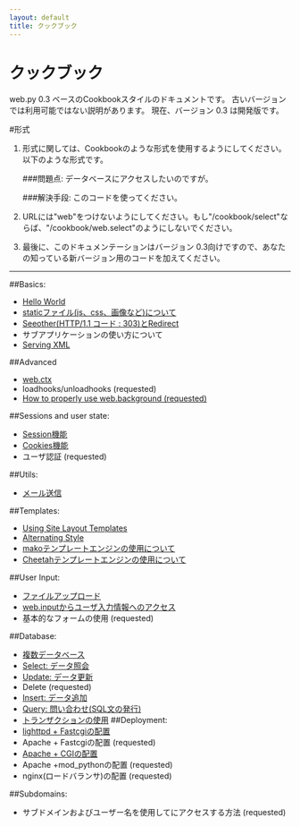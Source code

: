 ```yaml
---
layout: default
title: クックブック
---
```


# クックブック

web.py 0.3 ベースのCookbookスタイルのドキュメントです。
古いバージョンでは利用可能ではない説明があります。
現在、バージョン 0.3 は開発版です。

#形式

1. 形式に関しては、Cookbookのような形式を使用するようにしてください。以下のような形式です。
    
    ###問題点: データベースにアクセスしたいのですが。
     
    ###解決手段: このコードを使ってください。

1. URLには"web"をつけないようにしてください。もし"/cookbook/select"ならば、"/cookbook/web.select"のようにしないでください。

1. 最後に、このドキュメンテーションはバージョン 0.3向けですので、あなたの知っている新バージョン用のコードを加えてください。

-------------------------------------------------

##Basics:
* [Hello World](/helloworld/ja)
* [staticファイル(js、css、画像など)について](/staticfiles/ja)
* [Seeother(HTTP/1.1 コード : 303)とRedirect](/redirect+seeother/ja)
* サブアプリケーションの使い方について
* [Serving XML](/xmlfiles/ja)

##Advanced
* [web.ctx](/ctx/ja)
* loadhooks/unloadhooks (requested)
* [How to properly use web.background (requested)](/background/ja)

##Sessions and user state:
* [Session機能](/sessions/ja)
* [Cookies機能](/cookies/ja)
* ユーザ認証 (requested)

##Utils:
* [メール送信](/sendmail/ja)

##Templates:
* [Using Site Layout Templates](/layout_template/ja)
* [Alternating Style](/alternating_style/ja)
* [makoテンプレートエンジンの使用について](/template_mako/ja)
* [Cheetahテンプレートエンジンの使用について](/template_cheetah/ja)


##User Input:
* [ファイルアップロード](/fileupload/ja)
* [web.inputからユーザ入力情報へのアクセス](/input/ja)
* 基本的なフォームの使用 (requested)

##Database:
* [複数データベース](/multidbs/ja)
* [Select: データ照会](/select/ja)
* [Update: データ更新](/update/ja)
* Delete (requested)
* [Insert: データ追加](/insert/ja) 
* [Query: 問い合わせ(SQL文の発行)](/query/ja)
* [トランザクションの使用](/transactions/ja)
##Deployment:
* [lighttpd + Fastcgiの配置](/fastcgi-lighttpd/ja)
* Apache + Fastcgiの配置 (requested)
* [Apache + CGIの配置](/cgi-apache/ja)
* Apache +mod_pythonの配置 (requested)
* nginx(ロードバランサ)の配置 (requested)

##Subdomains:
* サブドメインおよびユーザー名を使用してにアクセスする方法 (requested)


